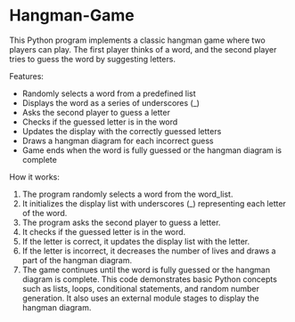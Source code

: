# Hangman-Game
This Python program implements a classic hangman game where two players can play. The first player thinks of a word, and the second player tries to guess the word by suggesting letters.

Features:
- Randomly selects a word from a predefined list
- Displays the word as a series of underscores (_)
- Asks the second player to guess a letter
- Checks if the guessed letter is in the word
- Updates the display with the correctly guessed letters
- Draws a hangman diagram for each incorrect guess
- Game ends when the word is fully guessed or the hangman diagram is complete

How it works:
1. The program randomly selects a word from the word_list.
2. It initializes the display list with underscores (_) representing each letter of the word.
3. The program asks the second player to guess a letter.
4. It checks if the guessed letter is in the word.
5. If the letter is correct, it updates the display list with the letter.
6. If the letter is incorrect, it decreases the number of lives and draws a part of the hangman diagram.
7. The game continues until the word is fully guessed or the hangman diagram is complete.
This code demonstrates basic Python concepts such as lists, loops, conditional statements, and random number generation. It also uses an external module stages to display the hangman diagram.
